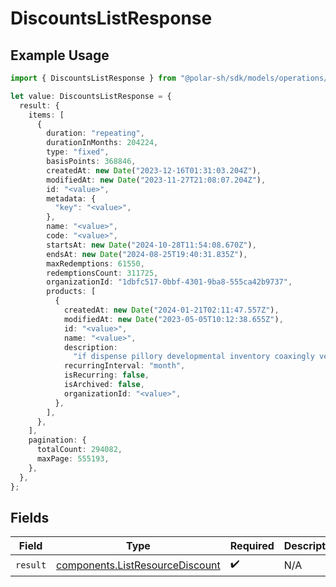 # DiscountsListResponse

## Example Usage

```typescript
import { DiscountsListResponse } from "@polar-sh/sdk/models/operations/discountslist.js";

let value: DiscountsListResponse = {
  result: {
    items: [
      {
        duration: "repeating",
        durationInMonths: 204224,
        type: "fixed",
        basisPoints: 368846,
        createdAt: new Date("2023-12-16T01:31:03.204Z"),
        modifiedAt: new Date("2023-11-27T21:08:07.204Z"),
        id: "<value>",
        metadata: {
          "key": "<value>",
        },
        name: "<value>",
        code: "<value>",
        startsAt: new Date("2024-10-28T11:54:08.670Z"),
        endsAt: new Date("2024-08-25T19:40:31.835Z"),
        maxRedemptions: 61550,
        redemptionsCount: 311725,
        organizationId: "1dbfc517-0bbf-4301-9ba8-555ca42b9737",
        products: [
          {
            createdAt: new Date("2024-01-21T02:11:47.557Z"),
            modifiedAt: new Date("2023-05-05T10:12:38.655Z"),
            id: "<value>",
            name: "<value>",
            description:
              "if dispense pillory developmental inventory coaxingly verbally",
            recurringInterval: "month",
            isRecurring: false,
            isArchived: false,
            organizationId: "<value>",
          },
        ],
      },
    ],
    pagination: {
      totalCount: 294082,
      maxPage: 555193,
    },
  },
};
```

## Fields

| Field                                                                              | Type                                                                               | Required                                                                           | Description                                                                        |
| ---------------------------------------------------------------------------------- | ---------------------------------------------------------------------------------- | ---------------------------------------------------------------------------------- | ---------------------------------------------------------------------------------- |
| `result`                                                                           | [components.ListResourceDiscount](../../models/components/listresourcediscount.md) | :heavy_check_mark:                                                                 | N/A                                                                                |